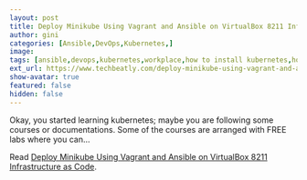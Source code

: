```yaml
---
layout: post
title: Deploy Minikube Using Vagrant and Ansible on VirtualBox 8211 Infrastructure as Code
author: gini
categories: [Ansible,DevOps,Kubernetes,]
image: 
tags: [ansible,devops,kubernetes,workplace,how to install kubernetes,how to install minikube,install minikube using vagrant and ansible,kubernetes cluster,learn kubernetes,minikube,minikube iac,minikube infrastructure as code,minikube inside virtualbox,minikube using ansible,minikube using vagrant,minikube using vagrant and ansible,]
ext_url: https://www.techbeatly.com/deploy-minikube-using-vagrant-and-ansible-on-virtualbox-infrastructure-as-code/
show-avatar: true
featured: false
hidden: false
---
```


Okay, you started learning kubernetes; maybe you are following some courses or documentations. Some of the courses are arranged with FREE labs where you can&#46;&#46;&#46;

Read [Deploy Minikube Using Vagrant and Ansible on VirtualBox 8211 Infrastructure as Code](https://www.techbeatly.com/deploy-minikube-using-vagrant-and-ansible-on-virtualbox-infrastructure-as-code/).